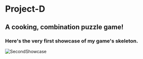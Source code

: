 # Project-D

## A cooking, combination puzzle game!


### Here's the very first showcase of my game's skeleton.

![SecondShowcase](https://user-images.githubusercontent.com/92184485/143972309-dd8e1341-35ab-47af-aa7a-aa891250bd51.gif)
